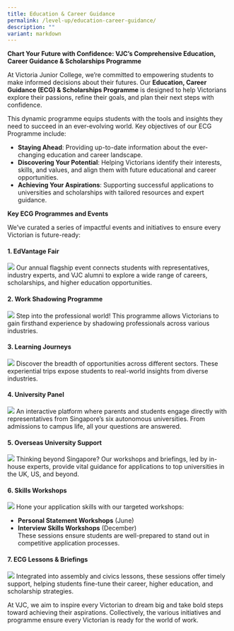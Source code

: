 ```yaml
---
title: Education & Career Guidance
permalink: /level-up/education-career-guidance/
description: ""
variant: markdown
---
```

**Chart Your Future with Confidence: VJC’s Comprehensive Education, Career Guidance & Scholarships Programme**

At Victoria Junior College, we’re committed to empowering students to make informed decisions about their futures. Our **Education, Career Guidance (ECG) & Scholarships Programme** is designed to help Victorians explore their passions, refine their goals, and plan their next steps with confidence.

This dynamic programme equips students with the tools and insights they need to succeed in an ever-evolving world. Key objectives of our ECG Programme include:

*   **Staying Ahead**: Providing up-to-date information about the ever-changing education and career landscape.
*   **Discovering Your Potential**: Helping Victorians identify their interests, skills, and values, and align them with future educational and career opportunities.
*   **Achieving Your Aspirations**: Supporting successful applications to universities and scholarships with tailored resources and expert guidance.

**Key ECG Programmes and Events**

We’ve curated a series of impactful events and initiatives to ensure every Victorian is future-ready:

#### **1\. EdVantage Fair**  
![](/images/2024%20ECG/Edvantage%20Fair/IMG_2727.jpg)
Our annual flagship event connects students with representatives, industry experts, and VJC alumni to explore a wide range of careers, scholarships, and higher education opportunities.

#### **2\. Work Shadowing Programme**  
![](/images/2024%20ECG/84673db0_7ca5_4f89_bb72_0810a64c2c6c.jpg)
Step into the professional world! This programme allows Victorians to gain firsthand experience by shadowing professionals across various industries.

#### **3\. Learning Journeys** 
![](/images/2024%20ECG/Learning%20Journeys/b4ce8693_8456_433f_a981_ebc6822957a2.jpg)
Discover the breadth of opportunities across different sectors. These experiential trips expose students to real-world insights from diverse industries.

#### **4\. University Panel**  
![](/images/2024%20ECG/Uni%20Panel/IMG_8054.jpg)
An interactive platform where parents and students engage directly with representatives from Singapore’s six autonomous universities. From admissions to campus life, all your questions are answered.

#### **5\. Overseas University Support**  
![](/images/2024%20ECG/LSE%20visit%20to%20VJC/IMG_4487.jpg)
Thinking beyond Singapore? Our workshops and briefings, led by in-house experts, provide vital guidance for applications to top universities in the UK, US, and beyond.

#### **6\. Skills Workshops**  
![](/images/2024%20ECG/UK%20Application%20Workshop/95d22a8e_ae94_4534_b35c_1db52e389cd4.jpg)
Hone your application skills with our targeted workshops:

*   **Personal Statement Workshops** (June)
*   **Interview Skills Workshops** (December)  
    These sessions ensure students are well-prepared to stand out in competitive application processes.

#### **7\. ECG Lessons & Briefings**  
![](/images/ECG_Assembly.jpg)
Integrated into assembly and civics lessons, these sessions offer timely support, helping students fine-tune their career, higher education, and scholarship strategies.

At VJC, we aim to inspire every Victorian to dream big and take bold steps toward achieving their aspirations. Collectively, the various initiatives and programme ensure every Victorian is ready for the world of work.